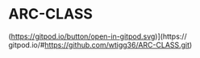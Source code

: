 # ARC-CLASS 
(https://gitpod.io/button/open-in-gitpod.svg)](https:// gitpod.io/#https://github.com/wtigg36/ARC-CLASS.git)

